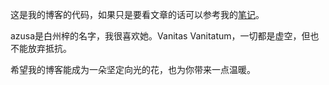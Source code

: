 这是我的博客的代码，如果只是要看文章的话可以参考我的[笔记](https://github.com/virtualxiaoman/MLDLRL)。

azusa是白州梓的名字，我很喜欢她。Vanitas Vanitatum，一切都是虚空，但也不能放弃抵抗。

希望我的博客能成为一朵坚定向光的花，也为你带来一点温暖。
